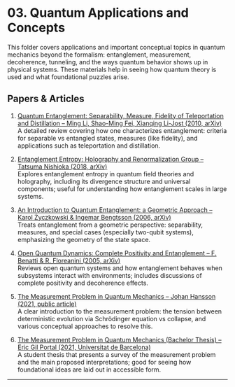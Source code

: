 # 03. Quantum Applications and Concepts

This folder covers applications and important conceptual topics in quantum mechanics beyond the formalism: entanglement, measurement, decoherence, tunneling, and the ways quantum behavior shows up in physical systems. These materials help in seeing how quantum theory is used and what foundational puzzles arise.

## Papers & Articles

1. [Quantum Entanglement: Separability, Measure, Fidelity of Teleportation and Distillation – Ming Li, Shao-Ming Fei, Xianqing Li-Jost (2010, arXiv)](https://arxiv.org/abs/1012.4706)  
   A detailed review covering how one characterizes entanglement: criteria for separable vs entangled states, measures (like fidelity), and applications such as teleportation and distillation.

2. [Entanglement Entropy: Holography and Renormalization Group – Tatsuma Nishioka (2018, arXiv)](https://arxiv.org/abs/1801.10352)  
   Explores entanglement entropy in quantum field theories and holography, including its divergence structure and universal components; useful for understanding how entanglement scales in large systems.

3. [An Introduction to Quantum Entanglement: a Geometric Approach – Karol Życzkowski & Ingemar Bengtsson (2006, arXiv)](https://arxiv.org/abs/quant-ph/0606228)  
   Treats entanglement from a geometric perspective: separability, measures, and special cases (especially two-qubit systems), emphasizing the geometry of the state space.

4. [Open Quantum Dynamics: Complete Positivity and Entanglement – F. Benatti & R. Floreanini (2005, arXiv)](https://arxiv.org/abs/quant-ph/0507271)  
   Reviews open quantum systems and how entanglement behaves when subsystems interact with environments; includes discussions of complete positivity and decoherence effects.

5. [The Measurement Problem in Quantum Mechanics – Johan Hansson (2021, public article)](https://ijqf.org/wp-content/uploads/2021/03/Quantum-Measurement-Problem.pdf)  
   A clear introduction to the measurement problem: the tension between deterministic evolution via Schrödinger equation vs collapse, and various conceptual approaches to resolve this.

6. [The Measurement Problem in Quantum Mechanics (Bachelor Thesis) – Eric Gil Portal (2021, Universitat de Barcelona)](https://diposit.ub.edu/dspace/bitstream/2445/180305/1/GIL%20PORTAL%20ERIC_3085535_assignsubmission_file_TFG-Gil-Portal-Eric.pdf)  
   A student thesis that presents a survey of the measurement problem and the main proposed interpretations; good for seeing how foundational ideas are laid out in accessible form.

---
